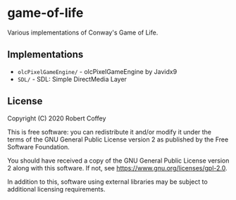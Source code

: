 # game-of-life

Various implementations of Conway's Game of Life.

## Implementations

- `olcPixelGameEngine/` - olcPixelGameEngine by Javidx9
- `SDL/` - SDL: Simple DirectMedia Layer

## License

Copyright (C) 2020 Robert Coffey

This is free software: you can redistribute it and/or modify it under the terms
of the GNU General Public License version 2 as published by the Free Software
Foundation.

You should have received a copy of the GNU General Public License version 2
along with this software. If not, see <https://www.gnu.org/licenses/gpl-2.0>.

In addition to this, software using external libraries may be subject to
additional licensing requirements.
